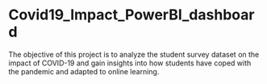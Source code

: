 # Covid19_Impact_PowerBI_dashboard
The objective of this project is to analyze the student survey dataset on the impact of COVID-19 and gain insights into how students have coped with the pandemic and adapted to online learning.
